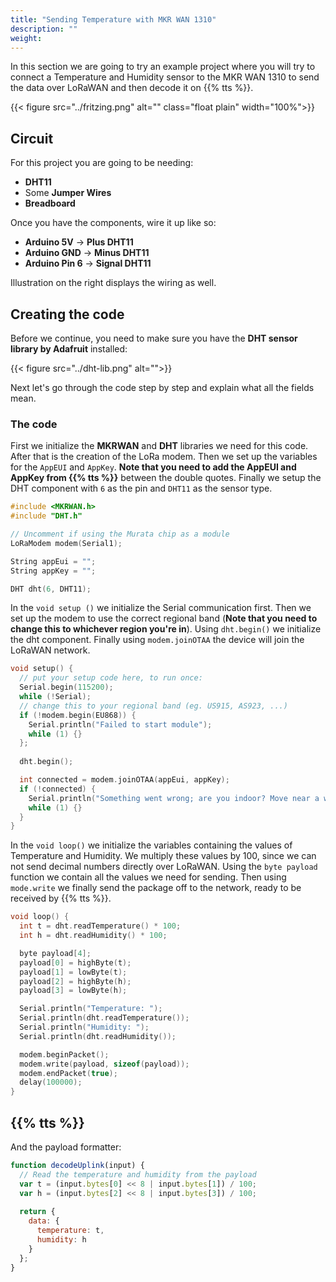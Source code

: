 ```yaml
---
title: "Sending Temperature with MKR WAN 1310"
description: ""
weight:
---
```


In this section we are going to try an example project where you will try to connect a Temperature and Humidity sensor to the MKR WAN 1310 to send the data over LoRaWAN and then decode it on {{% tts %}}.

<!--more-->

{{< figure src="../fritzing.png" alt="" class="float plain" width="100%">}}


## Circuit

For this project you are going to be needing:
- **DHT11**
- Some **Jumper Wires**
- **Breadboard**

Once you have the components, wire it up like so:
- **Arduino 5V** -> **Plus DHT11**
- **Arduino GND** -> **Minus DHT11**
- **Arduino Pin 6** -> **Signal DHT11**

Illustration on the right displays the wiring as well.

## Creating the code

Before we continue, you need to make sure you have the **DHT sensor library by Adafruit** installed: 

{{< figure src="../dht-lib.png" alt="">}}

Next let's go through the code step by step and explain what all the fields mean.

### The code

First we initialize the **MKRWAN** and **DHT** libraries we need for this code. After that is the creation of the LoRa modem. Then we set up the variables for the `AppEUI` and `AppKey`. **Note that you need to add the AppEUI and AppKey from {{% tts %}}** between the double quotes. Finally we setup the DHT component with `6` as the pin and `DHT11` as the sensor type.

```cpp
#include <MKRWAN.h>
#include "DHT.h"

// Uncomment if using the Murata chip as a module
LoRaModem modem(Serial1);

String appEui = "";
String appKey = "";

DHT dht(6, DHT11);
```

In the `void setup ()` we initialize the Serial communication first. Then we set up the modem to use the correct regional band (**Note that you need to change this to whichever region you're in**). Using `dht.begin()` we initialize the dht component. Finally using `modem.joinOTAA` the device will join the LoRaWAN network.
```cpp
void setup() {
  // put your setup code here, to run once:
  Serial.begin(115200);
  while (!Serial);
  // change this to your regional band (eg. US915, AS923, ...)
  if (!modem.begin(EU868)) {
    Serial.println("Failed to start module");
    while (1) {}
  };
  
  dht.begin();

  int connected = modem.joinOTAA(appEui, appKey);
  if (!connected) {
    Serial.println("Something went wrong; are you indoor? Move near a window and retry");
    while (1) {}
  }
}
```

In the `void loop()` we initialize the variables containing the values of Temperature and Humidity. We multiply these values by 100, since we can not send decimal numbers directly over LoRaWAN. Using the `byte payload` function we contain all the values we need for sending. Then using `mode.write` we finally send the package off to the network, ready to be received by {{% tts %}}.

```cpp
void loop() {
  int t = dht.readTemperature() * 100;
  int h = dht.readHumidity() * 100;

  byte payload[4];
  payload[0] = highByte(t);
  payload[1] = lowByte(t);
  payload[2] = highByte(h);
  payload[3] = lowByte(h);

  Serial.println("Temperature: ");
  Serial.println(dht.readTemperature());
  Serial.println("Humidity: ");
  Serial.println(dht.readHumidity());

  modem.beginPacket();
  modem.write(payload, sizeof(payload));
  modem.endPacket(true);
  delay(100000);
}
```
## {{% tts %}}

And the payload formatter:

```javascript
function decodeUplink(input) {
  // Read the temperature and humidity from the payload
  var t = (input.bytes[0] << 8 | input.bytes[1]) / 100;
  var h = (input.bytes[2] << 8 | input.bytes[3]) / 100; 
  
  return {
    data: {
      temperature: t,
      humidity: h
    }
  };
}
```